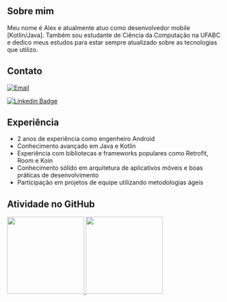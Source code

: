 ## Sobre mim

Meu nome é Alex e atualmente atuo como desenvolvedor mobile [Kotlin/Java]. Também sou estudante de Ciência da Computação na UFABC e dedico meus estudos para estar sempre atualizado sobre as tecnologias que utilizo.

## Contato

[![Email](https://img.shields.io/badge/-Email-2E2D2E?style=for-the-badge&labelColor=000000&&logo=gmail&logoColor=white&link=mailto:alex.alves_br@hotmail.com)](mailto:alex.alves_br@hotmail.com)

[![Linkedin Badge](https://img.shields.io/badge/-Linkedin-2E2D2E?style=for-the-badge&labelColor=000000&logo=linkedin)](https://www.linkedin.com/in/aleexalvz/)

## Experiência

- 2 anos de experiência como engenheiro Android
- Conhecimento avançado em Java e Kotlin
- Experiência com bibliotecas e frameworks populares como Retrofit, Room e Koin
- Conhecimento sólido em arquitetura de aplicativos móveis e boas práticas de desenvolvimento
- Participação em projetos de equipe utilizando metodologias ágeis

## Atividade no GitHub
<div>
  <a href="https://github.com/aleexalvz">
    <img height="180em" src="https://github-readme-stats.vercel.app/api/top-langs/?username=aleexalvz&layout=compact&theme=radical" />
    <img height="180em" src="https://github-readme-stats.vercel.app/api?username=aleexalvz&show_icons=true&theme=radical" />
  </a>
</div>
